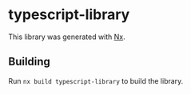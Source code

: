 # typescript-library

This library was generated with [Nx](https://nx.dev).

## Building

Run `nx build typescript-library` to build the library.
